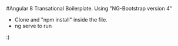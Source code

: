 #Angular 8 Transational Boilerplate. Using "NG-Bootstrap version 4"
- Clone and "npm install" inside the file.
- ng serve to run

:)
